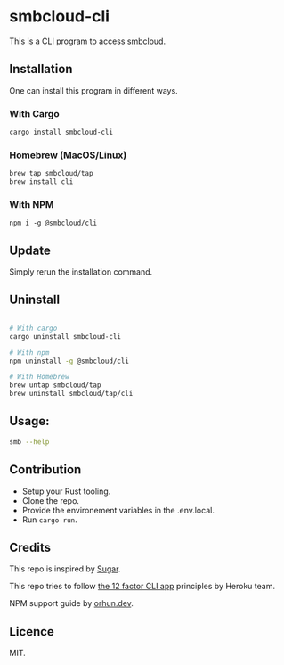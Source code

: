 # smbcloud-cli

This is a CLI program to access [smbcloud](https://smbcloud.com/).

## Installation

One can install this program in different ways. 

### With Cargo

```bash
cargo install smbcloud-cli
```

### Homebrew (MacOS/Linux)

```bash
brew tap smbcloud/tap
brew install cli
```

### With NPM

```
npm i -g @smbcloud/cli
```

## Update

Simply rerun the installation command.

## Uninstall

```bash

# With cargo
cargo uninstall smbcloud-cli

# With npm
npm uninstall -g @smbcloud/cli

# With Homebrew
brew untap smbcloud/tap 
brew uninstall smbcloud/tap/cli
```

## Usage:

```bash
smb --help
```

## Contribution

- Setup your Rust tooling.
- Clone the repo.
- Provide the environement variables in the .env.local.
- Run `cargo run`.

## Credits

This repo is inspired by [Sugar](https://github.com/metaplex-foundation/sugar).

This repo tries to follow [the 12 factor CLI app](https://medium.com/@jdxcode/12-factor-cli-apps-dd3c227a0e46) principles by Heroku team.

NPM support guide by [orhun.dev](https://blog.orhun.dev/packaging-rust-for-npm/).

## Licence

MIT.
